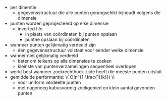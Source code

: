 
* per dimentie
    * gegevensstructuur die alle punten gerangschikt bijhoudt volgens die dimensie
* punten worden geprojecteerd op elke dimensie
    * inverted file
        * in plaats van coördinaten bij punten opslaan
        * puntne opslaan bij coördinaten
* wanneer punten gelijkmatig verdeeld zijn
    * één gegevensstructuur volstaat voor eender welke dimensie
* wanner niet gelijkmatig verdeeld
    * beter om telkens op alle dimensies te zoeken
    * kleinste van puntenverzamelingen sequentieel overlopen
* werkt best wanneer zoekrechthoek zijde heeft die meeste punten uitsluit
* gemiddelde performantie: \\( O(n^{1-\frac{1}{k}}) \\)
    * voor uniform verdeelte punten
    * met nagenoeg kubusvormig zoekgebied en klein aantal gevonden punten
